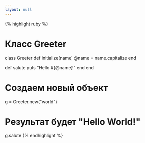 ```yaml
---
layout: null
---
```


{% highlight ruby %}
# Класс Greeter
class Greeter
  def initialize(name)
    @name = name.capitalize
  end

  def salute
    puts "Hello #{@name}!"
  end
end

# Создаем новый объект
g = Greeter.new("world")

# Результат будет "Hello World!"
g.salute
{% endhighlight %}
